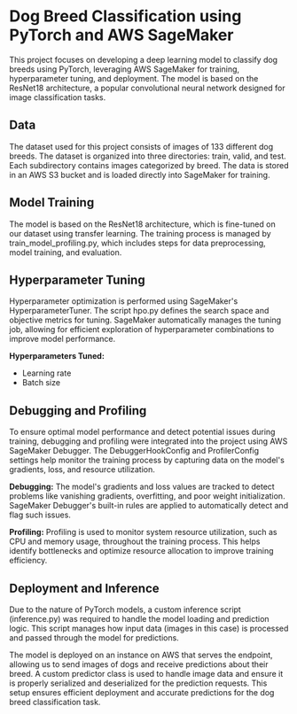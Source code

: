 # Dog Breed Classification using PyTorch and AWS SageMaker

This project focuses on developing a deep learning model to classify dog breeds using PyTorch, leveraging AWS SageMaker for training, hyperparameter tuning, and deployment. The model is based on the ResNet18 architecture, a popular convolutional neural network designed for image classification tasks.

## Data
The dataset used for this project consists of images of 133 different dog breeds. The dataset is organized into three directories: train, valid, and test. Each subdirectory contains images categorized by breed. The data is stored in an AWS S3 bucket and is loaded directly into SageMaker for training.


## Model Training
The model is based on the ResNet18 architecture, which is fine-tuned on our dataset using transfer learning. The training process is managed by train_model_profiling.py, which includes steps for data preprocessing, model training, and evaluation.


## Hyperparameter Tuning
Hyperparameter optimization is performed using SageMaker's HyperparameterTuner. The script hpo.py defines the search space and objective metrics for tuning. SageMaker automatically manages the tuning job, allowing for efficient exploration of hyperparameter combinations to improve model performance.

**Hyperparameters Tuned:**
  
- Learning rate
- Batch size

## Debugging and Profiling
To ensure optimal model performance and detect potential issues during training, debugging and profiling were integrated into the project using AWS SageMaker Debugger. The DebuggerHookConfig and ProfilerConfig settings help monitor the training process by capturing data on the model's gradients, loss, and resource utilization.

**Debugging:** The model's gradients and loss values are tracked to detect problems like vanishing gradients, overfitting, and poor weight initialization. SageMaker Debugger's built-in rules are applied to automatically detect and flag such issues.

**Profiling:** Profiling is used to monitor system resource utilization, such as CPU and memory usage, throughout the training process. This helps identify bottlenecks and optimize resource allocation to improve training efficiency.

## Deployment and Inference

Due to the nature of PyTorch models, a custom inference script (inference.py) was required to handle the model loading and prediction logic. This script manages how input data (images in this case) is processed and passed through the model for predictions.

The model is deployed on an instance on AWS that serves the endpoint, allowing us to send images of dogs and receive predictions about their breed. A custom predictor class is used to handle image data and ensure it is properly serialized and deserialized for the prediction requests. This setup ensures efficient deployment and accurate predictions for the dog breed classification task.

